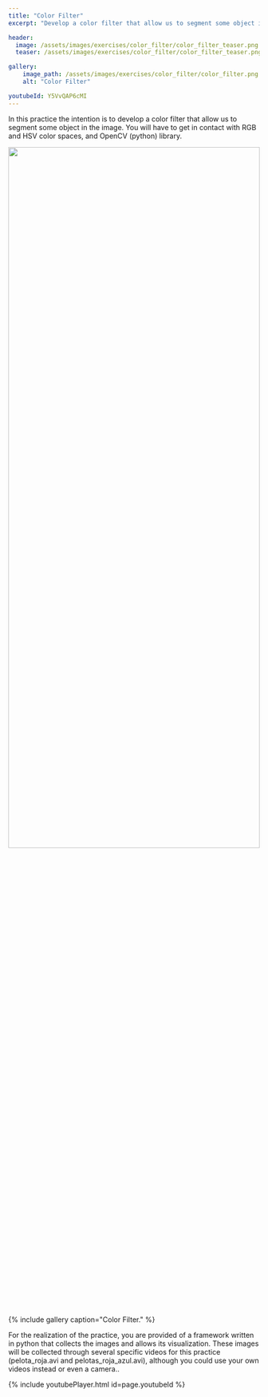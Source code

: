 ```yaml
---
title: "Color Filter"
excerpt: "Develop a color filter that allow us to segment some object in the image."

header:
  image: /assets/images/exercises/color_filter/color_filter_teaser.png
  teaser: /assets/images/exercises/color_filter/color_filter_teaser.png

gallery:
    image_path: /assets/images/exercises/color_filter/color_filter.png
    alt: "Color Filter"

youtubeId: Y5VvQAP6cMI
---
```


In this practice the intention is to develop a color filter that allow us to segment some object in the image. You will have to get in contact with RGB and HSV color spaces, and OpenCV (python) library.

<img src="/assets/images/exercises/color_filter/color_filter_teaser.png" width="100%" height="60%">
{% include gallery caption="Color Filter." %}

For the realization of the practice, you are provided of a framework written in python that collects the images and allows its visualization. These images will be collected through several specific videos for this practice (pelota_roja.avi and pelotas_roja_azul.avi), although you could use your own videos instead or even a camera..

{% include youtubePlayer.html id=page.youtubeId %}

